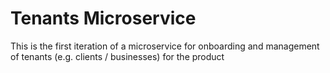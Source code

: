 # Tenants Microservice

This is the first iteration of a microservice for onboarding and management of tenants (e.g. clients / businesses) for the product
